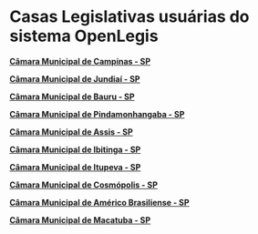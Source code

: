 # Casas Legislativas usuárias do sistema OpenLegis #

**[Câmara Municipal de Campinas - SP](http://sapl.campinas.sp.leg.br)**

**[Câmara Municipal de Jundiaí - SP](http://sapl.jundiai.sp.leg.br)**

**[Câmara Municipal de Bauru - SP](http://sapl.camarabauru.sp.gov.br)**

**[Câmara Municipal de Pindamonhangaba - SP](http://sapl.camarapinda.sp.gov.br)**

**[Câmara Municipal de Assis - SP](http://sapl.assis.sp.leg.br)**

**[Câmara Municipal de Ibitinga - SP](http://sapl.camaraibitinga.sp.gov.br)**

**[Câmara Municipal de Itupeva - SP](http://sapl.itupeva.sp.leg.br)**

**[Câmara Municipal de Cosmópolis - SP](http://sapl.camaracosmopolis.sp.gov.br)**

**[Câmara Municipal de Américo Brasiliense - SP](http://sapl.camaraamericobrasiliense.sp.gov.br)**

**[Câmara Municipal de Macatuba - SP](http://sapl.cmmacatuba.com.br)**

